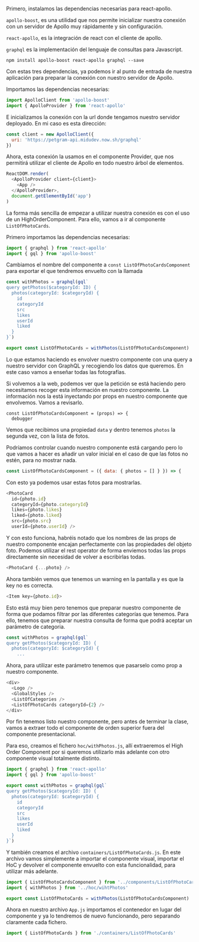 Primero, instalamos las dependencias necesarias para react-apollo.

`apollo-boost`, es una utilidad que nos permite inicializar nuestra conexión con un servidor de Apollo muy rápidamente y sin configuración.

`react-apollo`, es la integración de react con el cliente de apollo.

`graphql` es la implementación del lenguaje de consultas para Javascript.

```
npm install apollo-boost react-apollo graphql --save
```

Con estas tres dependencias, ya podemos ir al punto de entrada de nuestra aplicación para preparar la conexión con nuestro servidor de Apollo.

Importamos las dependencias necesarias:

```js
import ApolloClient from 'apollo-boost'
import { ApolloProvider } from 'react-apollo'
```

E inicializamos la conexión con la url donde tengamos nuestro servidor deployado. En mi caso es esta dirección:

```js
const client = new ApolloClient({
  uri: 'https://petgram-api.midudev.now.sh/graphql'
})
```

Ahora, esta conexión la usamos en el componente Provider, que nos permitirá utilizar el cliente de Apollo en todo nuestro árbol de elementos.

```js
ReactDOM.render(
  <ApolloProvider client={client}>
    <App />
  </ApolloProvider>,
  document.getElementById('app')
)
```

La forma más sencilla de empezar a utilizar nuestra conexión es con el uso de un HighOrderComponent. Para ello, vamos a ir al componente `ListOfPhotoCards`.

Primero importamos las dependencias necesarias:
```js
import { graphql } from 'react-apollo'
import { gql } from 'apollo-boost'
```

Cambiamos el nombre del componente a `const ListOfPhotoCardsComponent` para exportar el que tendremos envuelto con la llamada

```js
const withPhotos = graphql(gql`
query getPhotos($categoryId: ID) {
  photos(categoryId: $categoryId) {
    id
    categoryId
    src
    likes
    userId
    liked
  }
}`)

export const ListOfPhotoCards = withPhotos(ListOfPhotoCardsComponent)
```

Lo que estamos haciendo es envolver nuestro componente con una query a nuestro servidor con GraphQL y recogiendo los datos que queremos. En este caso vamos a enseñar todas las fotografías.

Si volvemos a la web, podemos ver que la petición se está haciendo pero necesitamos recoger esta información en nuestro componente. La información nos la está inyectando por props en nuestro componente que envolvemos. Vamos a revisarlo.

```
const ListOfPhotoCardsComponent = (props) => {
  debugger
```

Vemos que recibimos una propiedad `data` y dentro tenemos `photos` la segunda vez, con la lista de fotos.

Podríamos controlar cuando nuestro componente está cargando pero lo que vamos a hacer es añadir un valor inicial en el caso de que las fotos no estén, para no mostrar nada.

```js
const ListOfPhotoCardsComponent = ({ data: { photos = [] } }) => {
```

Con esto ya podemos usar estas fotos para mostrarlas.

```js
<PhotoCard
  id={photo.id}
  categoryId={photo.categoryId}
  likes={photo.likes}
  liked={photo.liked}
  src={photo.src}
  userId={photo.userId} />
```

Y con esto funciona, habréis notado que los nombres de las props de nuestro componente encajan perfectamente con las propiedades del objeto foto. Podemos utilizar el rest operator de forma enviemos todas las props directamente sin necesidad de volver a escribirlas todas.

```js
<PhotoCard {...photo} />
```

Ahora también vemos que tenemos un warning en la pantalla y es que la key no es correcta.
```js
<Item key={photo.id}>
```

Esto está muy bien pero tenemos que preparar nuestro componente de forma que podamos filtrar por las diferentes categorías que tenemos. Para ello, tenemos que preparar nuestra consulta de forma que podrá aceptar un parámetro de categoria.

```js
const withPhotos = graphql(gql`
query getPhotos($categoryId: ID) {
  photos(categoryId: $categoryId) {
    ...
```

Ahora, para utilizar este parámetro tenemos que pasarselo como prop a nuestro componente.

```js en App.js
<div>
  <Logo />
  <GlobalStyles />
  <ListOfCategories />
  <ListOfPhotoCards categoryId={2} />
</div>
```

Por fin tenemos listo nuestro componente, pero antes de terminar la clase, vamos a extraer todo el componente de orden superior fuera del componente presentacional.

Para eso, creamos el fichero `hoc/withPhotos.js`, allí extraeremos el High Order Component por si queremos utilizarlo más adelante con otro componente visual totalmente distinto.

```js
import { graphql } from 'react-apollo'
import { gql } from 'apollo-boost'

export const withPhotos = graphql(gql`
query getPhotos($categoryId: ID) {
  photos(categoryId: $categoryId) {
    id
    categoryId
    src
    likes
    userId
    liked
  }
}`)
```



Y también creamos el archivo `containers/ListOfPhotoCards.js`. En este archivo vamos simplemente a importar el componente visual, importar el HoC y devolver el componente envuelto con esta funcionalidad, para utilizar más adelante.

```js en containers/ListOfPhotoCards.js
import { ListOfPhotoCardsComponent } from '../components/ListOfPhotoCards'
import { withPhotos } from '../hoc/wihtPhotos'

export const ListOfPhotoCards = withPhotos(ListOfPhotoCardsComponent)
```

Ahora en nuestro archivo `App.js` importamos el contenedor en lugar del componente y ya lo tendremos de nuevo funcionando, pero separando claramente cada fichero.

```js en App.js
import { ListOfPhotoCards } from './containers/ListOfPhotoCards'
```
